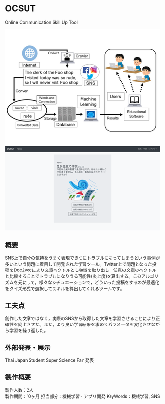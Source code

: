 <h1 class="text-center">OCSUT<br>
</h1>
<p class="text-muted text-center">Online Communication Skill Up Tool</p>

<img class="rounded mx-auto d-block py-2 w-100" src="/img/OCSUT/image.jpg" alt="サムネイル">

<img class="rounded mx-auto d-block py-2 w-100" src="/img/OCSUT/screen.png" alt="画面">


## 概要
<p class="content" style="justify-content: center;">
SNS上で自分の気持をうまく表現できづにトラブルになってしまうという事例が多いという問題に着目して開発された学習ツール。Twitter上で問題となった投稿をDoc2vecにより文章ベクトルとし特徴を取り出し，任意の文章のベクトルと比較することでトラブルになりうる可能性(炎上度)を算出する。このアルゴリズムを元にして，様々なシチュエーションで，どういった投稿をするのが最適化をクイズ形式で選択してスキルを算出してくれるツールです。
</p>

## 工夫点
創作した文章ではなく，実際のSNSから取得した文章を学習させることにより正確性を向上させた。また，より良い学習結果を求めてパラメータを変化させながら学習を繰り返した。

## 外部発表・展示
Thai Japan Student Super Science Fair 発表

## 製作概要
製作人数：2人  
製作期間：10ヶ月
担当部分：機械学習・アプリ開発
KeyWords：機械学習, SNS

